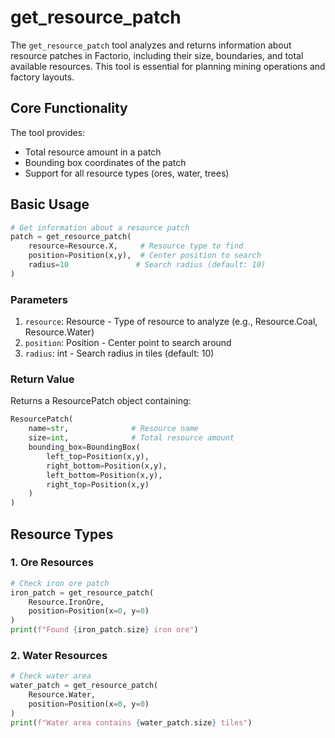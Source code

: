 # get_resource_patch

The `get_resource_patch` tool analyzes and returns information about resource patches in Factorio, including their size, boundaries, and total available resources. This tool is essential for planning mining operations and factory layouts.

## Core Functionality

The tool provides:
- Total resource amount in a patch
- Bounding box coordinates of the patch
- Support for all resource types (ores, water, trees)

## Basic Usage

```python
# Get information about a resource patch
patch = get_resource_patch(
    resource=Resource.X,     # Resource type to find
    position=Position(x,y),  # Center position to search
    radius=10               # Search radius (default: 10)
)
```

### Parameters

1. `resource`: Resource - Type of resource to analyze (e.g., Resource.Coal, Resource.Water)
2. `position`: Position - Center point to search around
3. `radius`: int - Search radius in tiles (default: 10)

### Return Value

Returns a ResourcePatch object containing:
```python
ResourcePatch(
    name=str,              # Resource name
    size=int,              # Total resource amount
    bounding_box=BoundingBox(
        left_top=Position(x,y),
        right_bottom=Position(x,y),
        left_bottom=Position(x,y),
        right_top=Position(x,y)
    )
)
```

## Resource Types

### 1. Ore Resources
```python
# Check iron ore patch
iron_patch = get_resource_patch(
    Resource.IronOre,
    position=Position(x=0, y=0)
)
print(f"Found {iron_patch.size} iron ore")
```

### 2. Water Resources
```python
# Check water area
water_patch = get_resource_patch(
    Resource.Water,
    position=Position(x=0, y=0)
)
print(f"Water area contains {water_patch.size} tiles")
```
